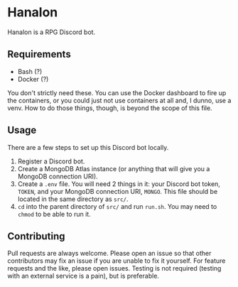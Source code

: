 # Hanalon
Hanalon is a RPG Discord bot.
## Requirements
- Bash (?)
- Docker (?)

You don't strictly need these. You can use the Docker dashboard to fire up the containers, or you could just not use containers at all and, I dunno, use a venv. How to do those things, though, is beyond the scope of this file.
## Usage
There are a few steps to set up this Discord bot locally.
1. Register a Discord bot.
2. Create a MongoDB Atlas instance (or anything that will give you a MongoDB connection URI).
3. Create a `.env` file. You will need 2 things in it: your Discord bot token, `TOKEN`, and your MongoDB connection URI, `MONGO`. This file should be located in the same directory as `src/`.
4. `cd` into the parent directory of `src/` and run `run.sh`. You may need to `chmod` to be able to run it.
## Contributing
Pull requests are always welcome. Please open an issue so that other contributors may fix an issue if you are unable to fix it yourself. For feature requests and the like, please open issues. Testing is not required (testing with an external service is a pain), but is preferable.
